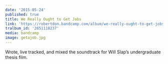 ```yaml
---
date: '2015-05-24'
published: true
title: We Really Ought to Get Jobs
link: 'https://robertdon.bandcamp.com/album/we-really-ought-to-get-jobs'
tralbum_id: '2651118237'
media: bandcamp
image: getajob.jpg
---
```

Wrote, live tracked, and mixed the soundtrack for Will Slap’s undergraduate thesis film. 
